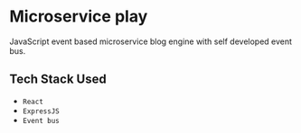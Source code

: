 # Microservice play

JavaScript event based microservice blog engine with self developed event bus.

## Tech Stack Used

- `React`
- `ExpressJS`
- `Event bus`
